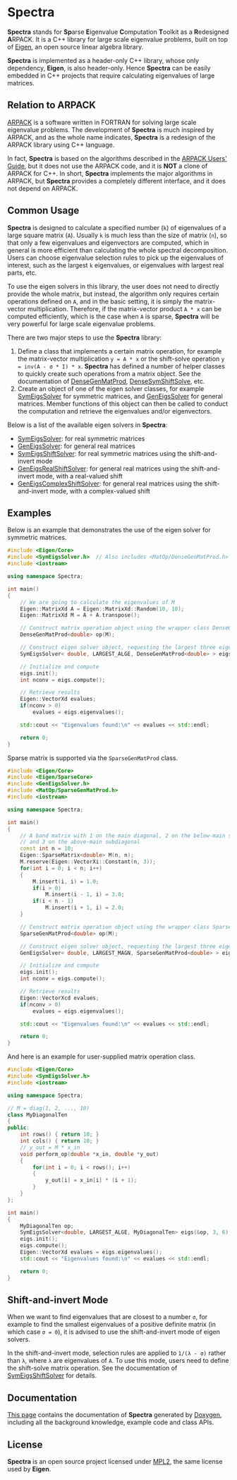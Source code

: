 # Spectra

**Spectra** stands for **Sp**arse **E**igenvalue **C**omputation **T**oolkit
as a **R**edesigned **A**RPACK. It is a C++ library for large scale eigenvalue
problems, built on top of [Eigen](http://eigen.tuxfamily.org),
an open source linear algebra library.

**Spectra** is implemented as a header-only C++ library, whose only dependency,
**Eigen**, is also header-only. Hence **Spectra** can be easily embedded in
C++ projects that require calculating eigenvalues of large matrices.

## Relation to ARPACK

[ARPACK](http://www.caam.rice.edu/software/ARPACK/) is a software written in
FORTRAN for solving large scale eigenvalue problems. The development of
**Spectra** is much inspired by ARPACK, and as the whole name indicates,
**Spectra** is a redesign of the ARPACK library using C++ language.

In fact, **Spectra** is based on the algorithms described in the
[ARPACK Users' Guide](http://www.caam.rice.edu/software/ARPACK/UG/ug.html),
but it does not use the ARPACK code, and it is **NOT** a clone of ARPACK for C++.
In short, **Spectra** implements the major algorithms in ARPACK,
but **Spectra** provides a completely different interface, and it does not
depend on ARPACK.

## Common Usage

**Spectra** is designed to calculate a specified number (`k`) of eigenvalues
of a large square matrix (`A`). Usually `k` is much less than the size of matrix
(`n`), so that only a few eigenvalues and eigenvectors are computed, which
in general is more efficient than calculating the whole spectral decomposition.
Users can choose eigenvalue selection rules to pick up the eigenvalues of interest,
such as the largest `k` eigenvalues, or eigenvalues with largest real parts,
etc.

To use the eigen solvers in this library, the user does not need to directly
provide the whole matrix, but instead, the algorithm only requires certain operations
defined on `A`, and in the basic setting, it is simply the matrix-vector
multiplication. Therefore, if the matrix-vector product `A * x` can be computed
efficiently, which is the case when `A` is sparse, **Spectra**
will be very powerful for large scale eigenvalue problems.

There are two major steps to use the **Spectra** library:

1. Define a class that implements a certain matrix operation, for example the
matrix-vector multiplication `y = A * x` or the shift-solve operation
`y = inv(A - σ * I) * x`. **Spectra** has defined a number of
helper classes to quickly create such operations from a matrix object.
See the documentation of
[DenseGenMatProd](http://yixuan.cos.name/spectra/doc/classSpectra_1_1DenseGenMatProd.html),
[DenseSymShiftSolve](http://yixuan.cos.name/spectra/doc/classSpectra_1_1DenseSymShiftSolve.html), etc.
2. Create an object of one of the eigen solver classes, for example
[SymEigsSolver](http://yixuan.cos.name/spectra/doc/classSpectra_1_1SymEigsSolver.html)
for symmetric matrices, and
[GenEigsSolver](http://yixuan.cos.name/spectra/doc/classSpectra_1_1GenEigsSolver.html)
for general matrices. Member functions
of this object can then be called to conduct the computation and retrieve the
eigenvalues and/or eigenvectors.

Below is a list of the available eigen solvers in **Spectra**:
- [SymEigsSolver](http://yixuan.cos.name/spectra/doc/classSpectra_1_1SymEigsSolver.html):
for real symmetric matrices
- [GenEigsSolver](http://yixuan.cos.name/spectra/doc/classSpectra_1_1GenEigsSolver.html):
for general real matrices
- [SymEigsShiftSolver](http://yixuan.cos.name/spectra/doc/classSpectra_1_1SymEigsShiftSolver.html):
for real symmetric matrices using the shift-and-invert mode
- [GenEigsRealShiftSolver](http://yixuan.cos.name/spectra/doc/classSpectra_1_1GenEigsRealShiftSolver.html):
for general real matrices using the shift-and-invert mode,
with a real-valued shift
- [GenEigsComplexShiftSolver](http://yixuan.cos.name/spectra/doc/classSpectra_1_1GenEigsRealShiftSolver.html):
for general real matrices using the shift-and-invert mode,
with a complex-valued shift

## Examples

Below is an example that demonstrates the use of the eigen solver for symmetric
matrices.

```cpp
#include <Eigen/Core>
#include <SymEigsSolver.h>  // Also includes <MatOp/DenseGenMatProd.h>
#include <iostream>

using namespace Spectra;

int main()
{
    // We are going to calculate the eigenvalues of M
    Eigen::MatrixXd A = Eigen::MatrixXd::Random(10, 10);
    Eigen::MatrixXd M = A + A.transpose();

    // Construct matrix operation object using the wrapper class DenseGenMatProd
    DenseGenMatProd<double> op(M);

    // Construct eigen solver object, requesting the largest three eigenvalues
    SymEigsSolver< double, LARGEST_ALGE, DenseGenMatProd<double> > eigs(&op, 3, 6);

    // Initialize and compute
    eigs.init();
    int nconv = eigs.compute();

    // Retrieve results
    Eigen::VectorXd evalues;
    if(nconv > 0)
        evalues = eigs.eigenvalues();

    std::cout << "Eigenvalues found:\n" << evalues << std::endl;

    return 0;
}
```

Sparse matrix is supported via the `SparseGenMatProd` class.

```cpp
#include <Eigen/Core>
#include <Eigen/SparseCore>
#include <GenEigsSolver.h>
#include <MatOp/SparseGenMatProd.h>
#include <iostream>

using namespace Spectra;

int main()
{
    // A band matrix with 1 on the main diagonal, 2 on the below-main subdiagonal,
    // and 3 on the above-main subdiagonal
    const int n = 10;
    Eigen::SparseMatrix<double> M(n, n);
    M.reserve(Eigen::VectorXi::Constant(n, 3));
    for(int i = 0; i < n; i++)
    {
        M.insert(i, i) = 1.0;
        if(i > 0)
            M.insert(i - 1, i) = 3.0;
        if(i < n - 1)
            M.insert(i + 1, i) = 2.0;
    }

    // Construct matrix operation object using the wrapper class SparseGenMatProd
    SparseGenMatProd<double> op(M);

    // Construct eigen solver object, requesting the largest three eigenvalues
    GenEigsSolver< double, LARGEST_MAGN, SparseGenMatProd<double> > eigs(&op, 3, 6);

    // Initialize and compute
    eigs.init();
    int nconv = eigs.compute();

    // Retrieve results
    Eigen::VectorXcd evalues;
    if(nconv > 0)
        evalues = eigs.eigenvalues();

    std::cout << "Eigenvalues found:\n" << evalues << std::endl;

    return 0;
}
```

And here is an example for user-supplied matrix operation class.

```cpp
#include <Eigen/Core>
#include <SymEigsSolver.h>
#include <iostream>

using namespace Spectra;

// M = diag(1, 2, ..., 10)
class MyDiagonalTen
{
public:
    int rows() { return 10; }
    int cols() { return 10; }
    // y_out = M * x_in
    void perform_op(double *x_in, double *y_out)
    {
        for(int i = 0; i < rows(); i++)
        {
            y_out[i] = x_in[i] * (i + 1);
        }
    }
};

int main()
{
    MyDiagonalTen op;
    SymEigsSolver<double, LARGEST_ALGE, MyDiagonalTen> eigs(&op, 3, 6);
    eigs.init();
    eigs.compute();
    Eigen::VectorXd evalues = eigs.eigenvalues();
    std::cout << "Eigenvalues found:\n" << evalues << std::endl;

    return 0;
}
```

## Shift-and-invert Mode

When we want to find eigenvalues that are closest to a number `σ`,
for example to find the smallest eigenvalues of a positive definite matrix
(in which case `σ = 0`), it is advised to use the shift-and-invert mode
of eigen solvers.

In the shift-and-invert mode, selection rules are applied to `1/(λ - σ)`
rather than `λ`, where `λ` are eigenvalues of `A`.
To use this mode, users need to define the shift-solve matrix operation. See
the documentation of
[SymEigsShiftSolver](http://yixuan.cos.name/spectra/doc/classSpectra_1_1SymEigsShiftSolver.html)
for details.

## Documentation

[This page](http://yixuan.cos.name/spectra/doc/) contains the documentation
of **Spectra** generated by [Doxygen](http://www.doxygen.org/),
including all the background knowledge, example code and class APIs.

## License

**Spectra** is an open source project licensed under
[MPL2](https://www.mozilla.org/MPL/2.0/), the same license used by **Eigen**.
